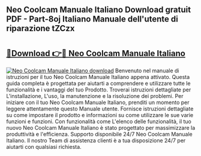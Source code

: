 ## Neo Coolcam Manuale Italiano Download gratuit PDF - Part-8oj Italiano Manuale dell'utente di riparazione tZCzx

# <h2><a href="http://dfb4vl.blite.top/?on=Neo+Coolcam+Manuale+Italiano">🔗Download 👉🔴 Neo Coolcam Manuale Italiano</a></h2>

[![Neo Coolcam Manuale Italiano download](https://i.imgur.com/lujVjoI.png)](http://dfb4vl.blite.top/?on=Neo+Coolcam+Manuale+Italiano)
Benvenuto nel manuale di istruzioni per il tuo Neo Coolcam Manuale Italiano appena attivato. Questa guida completa è progettata per aiutarti a comprendere e utilizzare tutte le funzionalità e i vantaggi del tuo Prodotto. Troverai istruzioni dettagliate per L'installazione, L'uso, la manutenzione e la risoluzione dei problemi. Per iniziare con il tuo Neo Coolcam Manuale Italiano, prenditi un momento per leggere attentamente questo Manuale utente. Fornisce istruzioni dettagliate su come impostare il prodotto e informazioni su come utilizzare le sue varie funzioni e funzioni. Con funzionalità come L'elenco delle funzionalità, il tuo nuovo Neo Coolcam Manuale Italiano è stato progettato per massimizzare la produttività e l'efficienza. Supporto disponibile 24/7 Neo Coolcam Manuale Italiano. Il nostro Team di assistenza clienti è a tua disposizione 24/7 per aiutarti con qualsiasi richiesta.
